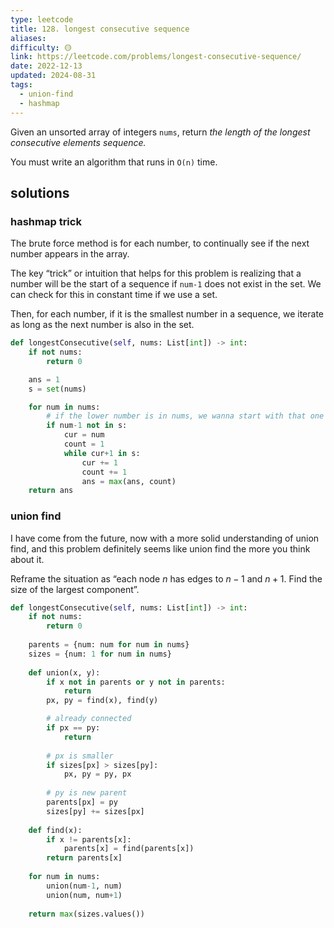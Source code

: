 ```yaml
---
type: leetcode
title: 128. longest consecutive sequence
aliases: 
difficulty: 🟡
link: https://leetcode.com/problems/longest-consecutive-sequence/
date: 2022-12-13
updated: 2024-08-31
tags:
  - union-find
  - hashmap
---
```


Given an unsorted array of integers `nums`, return _the length of the longest consecutive elements sequence._

You must write an algorithm that runs in `O(n)` time.

## solutions

### hashmap trick

The brute force method is for each number, to continually see if the next number appears in the array.

The key “trick” or intuition that helps for this problem is realizing that a number will be the start of a sequence if `num-1` does not exist in the set. We can check for this in constant time if we use a set.

Then, for each number, if it is the smallest number in a sequence, we iterate as long as the next number is also in the set.

```python
def longestConsecutive(self, nums: List[int]) -> int:
	if not nums:
		return 0

	ans = 1
	s = set(nums)

	for num in nums:
		# if the lower number is in nums, we wanna start with that one
		if num-1 not in s:
			cur = num
			count = 1
			while cur+1 in s:
				cur += 1
				count += 1 
				ans = max(ans, count)
	return ans
```

### union find

I have come from the future, now with a more solid understanding of union find, and this problem definitely seems like union find the more you think about it.

Reframe the situation as “each node $n$ has edges to $n-1$ and $n+1$. Find the size of the largest component”.

```python
def longestConsecutive(self, nums: List[int]) -> int:
	if not nums:
		return 0
	  
	parents = {num: num for num in nums}
	sizes = {num: 1 for num in nums}
	
	def union(x, y):
		if x not in parents or y not in parents:
			return
		px, py = find(x), find(y)

		# already connected
		if px == py:
			return
	  
		# px is smaller
		if sizes[px] > sizes[py]:
			px, py = py, px
	  
		# py is new parent
		parents[px] = py
		sizes[py] += sizes[px]
	  
	def find(x):
		if x != parents[x]:
			parents[x] = find(parents[x])
		return parents[x]
	  
	for num in nums:
		union(num-1, num)
		union(num, num+1)
	  
	return max(sizes.values())
```
